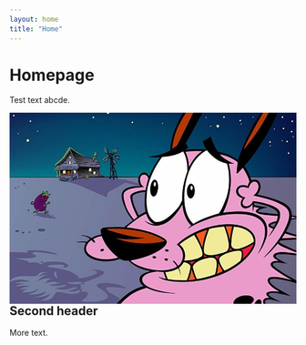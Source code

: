 ```yaml
---
layout: home
title: "Home"
---
```

# Homepage
Test text abcde.

<!-- <img align="left" src="images/test.jpg" /> -->
<img style="float: left;" src="images/test.jpg">

## Second header
More text.